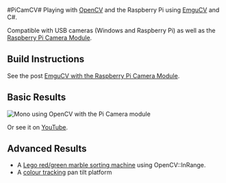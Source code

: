 
#PiCamCV#
Playing with [OpenCV](http://www.opencv.org) and the Raspberry Pi using [EmguCV](http://www.emgu.com/) and C#.
 
Compatible with USB cameras (Windows and Raspberry Pi) as well as the [Raspberry Pi Camera Module](http://www.raspberrypi.org/products/camera-module/).

## Build Instructions ##
See the post [EmguCV with the Raspberry Pi Camera Module](http://blog.turbine51.net/2014/08/30/emgucv-with-the-raspberry-pi-camera-module/).

## Basic Results ##
![Mono using OpenCV with the Pi Camera module](https://raw.githubusercontent.com/neutmute/PiCamCV/master/docs/picamcv.png)

Or see it on [YouTube](https://www.youtube.com/watch?v=L0edGgYIjlc).

## Advanced Results ##

* A [Lego red/green marble sorting machine](http://youtu.be/MWK55A0RH0U) using OpenCV::InRange.
* A [colour tracking](http://blog.turbine51.net/2015/05/24/pan-tilt-3-colour-tracking/) pan tilt platform